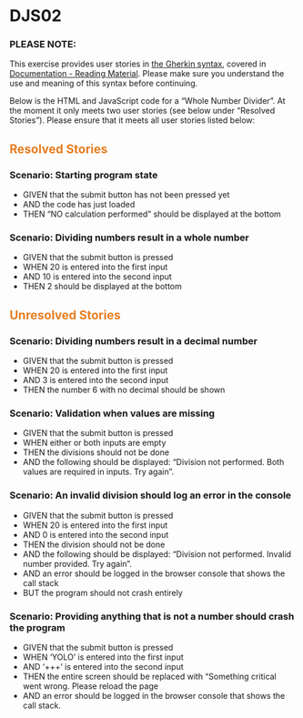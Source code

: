 # DJS02

### PLEASE NOTE:

This exercise provides user stories in [the Gherkin syntax](https://docs.behat.org/en/v2.5/guides/1.gherkin.html), covered in [Documentation - Reading Material](https://learn.codespace.co.za/courses/168/modules/579/lessons/2433). Please make sure you understand the use and meaning of this syntax before continuing.

 

Below is the HTML and JavaScript code for a “Whole Number Divider”. At the moment it only meets two user stories (see below under “Resolved Stories”). Please ensure that it meets all user stories listed below:

 
<h2 style="color:#e67e22">Resolved Stories</h2>

### Scenario: Starting program state

- GIVEN that the submit button has not been pressed yet
- AND the code has just loaded
- THEN “NO calculation performed” should be displayed at the bottom

### Scenario: Dividing numbers result in a whole number

- GIVEN that the submit button is pressed
- WHEN 20 is entered into the first input
- AND 10 is entered into the second input
- THEN 2 should be displayed at the bottom
 
<h2 style="color:#e67e22">Unresolved Stories</h2> 

### Scenario: Dividing numbers result in a decimal number

- GIVEN that the submit button is pressed
- WHEN 20 is entered into the first input
- AND 3 is entered into the second input
- THEN the number 6 with no decimal should be shown
 

### Scenario: Validation when values are missing

- GIVEN that the submit button is pressed
- WHEN either or both inputs are empty
- THEN the divisions should not be done
- AND the following should be displayed: “Division not performed. Both values are required in inputs. Try again”.
 

### Scenario: An invalid division should log an error in the console

- GIVEN that the submit button is pressed
- WHEN 20 is entered into the first input
- AND 0 is entered into the second input
- THEN the division should not be done
- AND the following should be displayed: “Division not performed. Invalid number provided. Try again”.
- AND an error should be logged in the browser console that shows the call stack
- BUT the program should not crash entirely
 

### Scenario: Providing anything that is not a number should crash the program

- GIVEN that the submit button is pressed
- WHEN ‘YOLO’ is entered into the first input
- AND ‘+++’ is entered into the second input
- THEN the entire screen should be replaced with “Something critical went wrong. Please reload the page
- AND an error should be logged in the browser console that shows the call stack.
